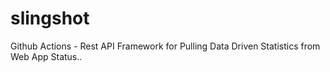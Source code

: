# slingshot
Github Actions - Rest API Framework for Pulling Data Driven Statistics from Web App Status..
